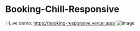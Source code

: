 # Booking-Chill-Responsive
✨Live demo: https://booking-responsive.vercel.app/
![image](https://user-images.githubusercontent.com/85380760/203911539-c5984b35-28f4-438d-a37c-d747f8bbd4eb.png)
